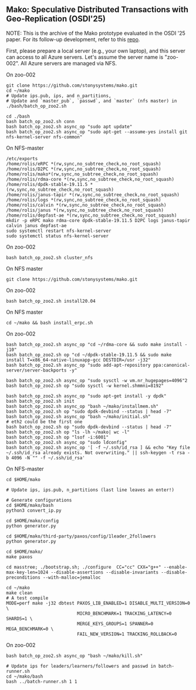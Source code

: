 ## Mako: Speculative Distributed Transactions with Geo-Replication (OSDI'25) 

NOTE: This is the archive of the Mako prototype evaluated in the OSDI '25 paper. For its follow-up development, refer to this [repo](https://github.com/makodb/mako).

First, please prepare a local server (e.g., your own laptop), and this server can access to all Azure servers. Let's assume the server name is "zoo-002". All Azure servers are managed via NFS.

On zoo-002
```
git clone https://github.com/stonysystems/mako.git
cd ~/mako
# Update ips.pub, ips, and n_partitions, 
# Update and `master_pub`, `passwd`, and `master` (nfs master) in ./bash/batch_op_zoo2.sh

cd ./bash
bash batch_op_zoo2.sh conn
bash batch_op_zoo2.sh async_op "sudo apt update"
bash batch_op_zoo2.sh async_op "sudo apt-get --assume-yes install git nfs-kernel-server nfs-common"
```

On NFS-master
```
/etc/exports
/home/rolis/eRPC *(rw,sync,no_subtree_check,no_root_squash)
/home/rolis/D2PC *(rw,sync,no_subtree_check,no_root_squash)
/home/rolis/mako*(rw,sync,no_subtree_check,no_root_squash)
/home/rolis/rdma-core *(rw,sync,no_subtree_check,no_root_squash)
/home/rolis/dpdk-stable-19.11.5 *(rw,sync,no_subtree_check,no_root_squash)
/home/rolis/janus-tapir *(rw,sync,no_subtree_check,no_root_squash)
/home/rolis/logs *(rw,sync,no_subtree_check,no_root_squash)
/home/rolis/calvin *(rw,sync,no_subtree_check,no_root_squash)
/home/rolis/janus *(rw,sync,no_subtree_check,no_root_squash)
/home/rolis/depfast-ae *(rw,sync,no_subtree_check,no_root_squash)
mkdir -p eRPC mako rdma-core dpdk-stable-19.11.5 D2PC logs janus-tapir calvin janus depfast-ae
sudo systemctl restart nfs-kernel-server
sudo systemctl status nfs-kernel-server
```

On zoo-002
```
bash batch_op_zoo2.sh cluster_nfs
```

On NFS master
```
git clone https://github.com/stonysystems/mako.git
```

On zoo-002
```
bash batch_op_zoo2.sh install20.04
```

On NFS master
```
cd ~/mako && bash install_erpc.sh
```

On zoo-002
```
bash batch_op_zoo2.sh async_op "cd ~/rdma-core && sudo make install -j10"
bash batch_op_zoo2.sh op "cd ~/dpdk-stable-19.11.5 && sudo make install T=x86_64-native-linuxapp-gcc DESTDIR=/usr -j32"
bash batch_op_zoo2.sh async_op "sudo add-apt-repository ppa:canonical-server/server-backports -y"

bash batch_op_zoo2.sh async_op "sudo sysctl -w vm.nr_hugepages=4096"2
bash batch_op_zoo2.sh op "sudo sysctl -w kernel.shmmni=8192"

bash batch_op_zoo2.sh async_op "sudo apt-get install -y dpdk"
bash batch_op_zoo2.sh init
bash batch_op_zoo2.sh async_op "bash ~/mako/installmem.sh"
bash batch_op_zoo2.sh op "sudo dpdk-devbind --status | head -7"
bash batch_op_zoo2.sh async_op "bash ~/mako/initial.sh"
# eth2 could be the first one
bash batch_op_zoo2.sh op "sudo dpdk-devbind --status | head -7"
bash batch_op_zoo2.sh op "ls -lh ~/mako| wc -l"
bash batch_op_zoo2.sh op "lsof -i:6001"
bash batch_op_zoo2.sh async_op "sudo ldconfig"
bash batch_op_zoo2.sh async_op '[ -f ~/.ssh/id_rsa ] && echo "Key file ~/.ssh/id_rsa already exists. Not overwriting." || ssh-keygen -t rsa -b 4096 -N "" -f ~/.ssh/id_rsa'
```

On NFS-master
```
cd $HOME/mako

# Update ips, ips.pub, n_partitions (last line leaves an enter!)

# Generate configurations
cd $HOME/mako/bash
python3 convert_ip.py

cd $HOME/mako/config
python generator.py

cd $HOME/mako/third-party/paxos/config/1leader_2followers
python generator.py

cd $HOME/mako/
make paxos

cd masstree; ./bootstrap.sh; ./configure  CC="cc" CXX="g++" --enable-max-key-len=1024 --disable-assertions --disable-invariants --disable-preconditions --with-malloc=jemalloc

cd ~/mako
make clean
# A test compile
MODE=perf make -j32 dbtest PAXOS_LIB_ENABLED=1 DISABLE_MULTI_VERSION=0 \
                           MICRO_BENCHMARK=1 TRACKING_LATENCY=0 SHARDS=1 \
                           MERGE_KEYS_GROUPS=1 SPANNER=0 MEGA_BENCHMARK=0 \
                           FAIL_NEW_VERSION=1 TRACKING_ROLLBACK=0
```

On zoo-002
```
bash batch_op_zoo2.sh async_op "bash ~/mako/kill.sh"

# Update ips for leaders/learners/followers and passwd in batch-runner.sh
cd ~/mako/bash
bash ../batch-runner.sh 1 1
```
